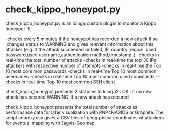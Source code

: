 # check_kippo_honeypot.py
check_kippo_honeypot.py is an Icinga custom plugin to monitor a Kippo honeypot .It

-checks every 5 minutes if  the honeypot has recorded a new attack.If so ,changes status to WARNING and gives  relevant information about this attacker (e.g. if the attack succeeded or failed, IP, country ,region, used password,used username,authentication method,timestamp..)
-checks in real-time the total number of attacks 
-checks in real-time the top 30 IPs attackers with  respective number of attempts
-checks in real-time the Top 10 most com mon passwords 
-checks in real-time Top 10 most common usernames
-checks in real-time Top 10 most common used commands
--checks in real-time Top 10 most common SSH client 

check_kippo_honeypot presents 2 statuses to Icinga2 :
OK : if no new attack has occured
WARNING :if a new attack has occured

check_kippo_honeypot presents the total number of attacks as performance data for later visualization with PNP4NAGIOS or Graphite.
The script country.csv gives a CSV files of geogrphical coordinates of attackers for eventual mapping with ?agvis-Geomap.


